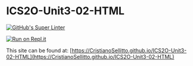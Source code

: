 # ICS2O-Unit3-02-HTML

[![GitHub's Super Linter](https://github.com/CristianoSellitto/ICS2O-Unit3-02-HTML/workflows/GitHub's%20Super%20Linter/badge.svg)](https://github.com/CristianoSellitto/ICS2O-Unit3-02-HTML/actions)

[![Run on Repl.it](https://repl.it/badge/github/CristianoSellitto/ICS2O-Unit3-02-HTML)](https://repl.it/github/CristianoSellitto/ICS2O-Unit3-02-HTML)

This site can be found at: [https://CristianoSellitto.github.io/ICS2O-Unit3-02-HTML](https://CristianoSellitto.github.io/ICS2O-Unit3-02-HTML)
